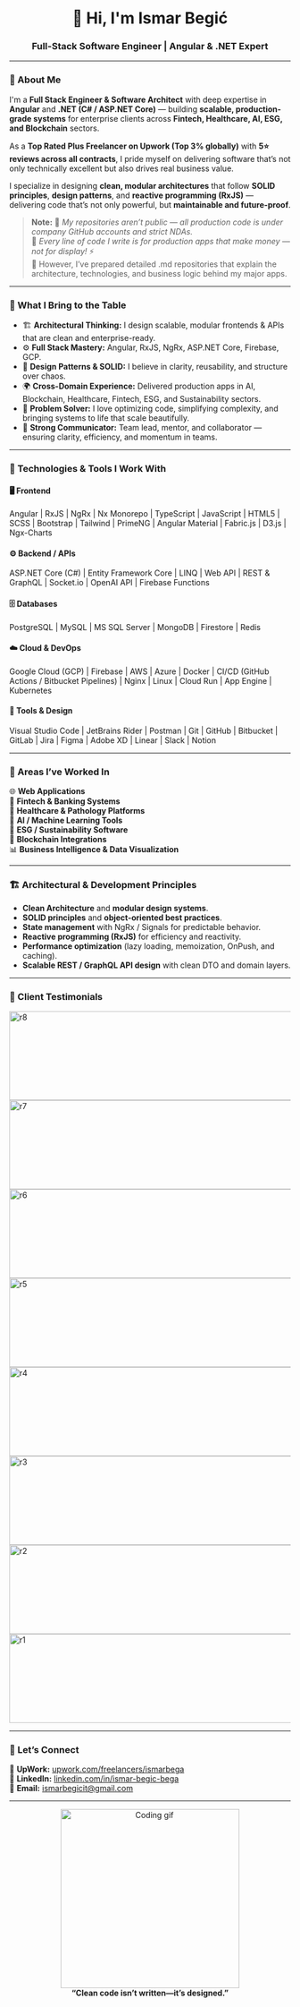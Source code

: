 
<h1 align="center">👋 Hi, I'm Ismar Begić</h1>

<h3 align="center">Full-Stack Software Engineer | Angular & .NET Expert</h3>

---

### 🚀 About Me

I'm a **Full Stack Engineer & Software Architect** with deep expertise in **Angular** and **.NET (C# / ASP.NET Core)** — building **scalable, production-grade systems** for enterprise clients across **Fintech, Healthcare, AI, ESG, and Blockchain** sectors.  

As a **Top Rated Plus Freelancer on Upwork (Top 3% globally)** with **5⭐ reviews across all contracts**, I pride myself on delivering software that’s not only technically excellent but also drives real business value.  

I specialize in designing **clean, modular architectures** that follow **SOLID principles**, **design patterns**, and **reactive programming (RxJS)** — delivering code that’s not only powerful, but **maintainable and future-proof**.

> **Note:** 🚫 *My repositories aren’t public — all production code is under company GitHub accounts and strict NDAs.*  
> 💼 *Every line of code I write is for production apps that make money — not for display!* ⚡   
> 📘 However, I’ve prepared detailed .md repositories that explain the architecture, technologies, and business logic behind my major apps.

---

### 🧠 What I Bring to the Table

- 🏗 **Architectural Thinking:** I design scalable, modular frontends & APIs that are clean and enterprise-ready.  
- ⚙️ **Full Stack Mastery:** Angular, RxJS, NgRx, ASP.NET Core, Firebase, GCP.  
- 🧩 **Design Patterns & SOLID:** I believe in clarity, reusability, and structure over chaos.  
- 🌍 **Cross-Domain Experience:** Delivered production apps in AI, Blockchain, Healthcare, Fintech, ESG, and Sustainability sectors.  
- 🧠 **Problem Solver:** I love optimizing code, simplifying complexity, and bringing systems to life that scale beautifully.  
- 💬 **Strong Communicator:** Team lead, mentor, and collaborator — ensuring clarity, efficiency, and momentum in teams.

---

### 💼 Technologies & Tools I Work With

#### 🖥 Frontend
Angular  |  RxJS  |  NgRx  | Nx Monorepo |  TypeScript  |  JavaScript  |  HTML5  |  SCSS  |  Bootstrap  |  Tailwind  |  PrimeNG  |  Angular Material  |  Fabric.js  |  D3.js  |  Ngx-Charts  

#### ⚙️ Backend / APIs
ASP.NET Core (C#)  |  Entity Framework Core  |  LINQ  |  Web API  |  REST & GraphQL  |  Socket.io  |  OpenAI API  |  Firebase Functions  

#### 🗄 Databases
PostgreSQL  |  MySQL  |  MS SQL Server  |  MongoDB  |  Firestore  |  Redis  

#### ☁️ Cloud & DevOps
Google Cloud (GCP)  |  Firebase  |  AWS  |  Azure  |  Docker  |  CI/CD (GitHub Actions / Bitbucket Pipelines)  |  Nginx  |  Linux  |  Cloud Run  |  App Engine  |  Kubernetes   

#### 🧰 Tools & Design
Visual Studio Code  |  JetBrains Rider  |  Postman  |  Git  |  GitHub  |  Bitbucket  |  GitLab  |  Jira  |  Figma  |  Adobe XD  |  Linear  |  Slack  |  Notion  

---

### 🧩 Areas I’ve Worked In

🌐 **Web Applications**  
🏦 **Fintech & Banking Systems**  
🧬 **Healthcare & Pathology Platforms**  
🤖 **AI / Machine Learning Tools**  
💚 **ESG / Sustainability Software**  
🔗 **Blockchain Integrations**  
📊 **Business Intelligence & Data Visualization**

---

### 🏗 Architectural & Development Principles

- **Clean Architecture** and **modular design systems**.  
- **SOLID principles** and **object-oriented best practices**.  
- **State management** with NgRx / Signals for predictable behavior.  
- **Reactive programming (RxJS)** for efficiency and reactivity.  
- **Performance optimization** (lazy loading, memoization, OnPush, and caching).  
- **Scalable REST / GraphQL API design** with clean DTO and domain layers.  

---

### 💬 Client Testimonials
<img width="764" height="159" alt="r8" src="https://github.com/user-attachments/assets/d8e5a0e3-4408-48f0-b0a9-ea8fc08a335c" />
<img width="764" height="159" alt="r7" src="https://github.com/user-attachments/assets/187cc4a9-9a27-4c08-8f1e-e7ab69fc3040" />
<img width="764" height="159" alt="r6" src="https://github.com/user-attachments/assets/0fef2108-1c9f-4264-96ff-7b6d7a393f4b" />
<img width="764" height="159" alt="r5" src="https://github.com/user-attachments/assets/4cac2b97-0143-42c5-beaa-eecd239bd77b" />
<img width="764" height="159" alt="r4" src="https://github.com/user-attachments/assets/6b869e0d-e95f-41b4-8704-45760b7ea6fe" />
<img width="764" height="159" alt="r3" src="https://github.com/user-attachments/assets/c73cc161-e794-4f6d-aef2-5d9c6283300a" />
<img width="764" height="159" alt="r2" src="https://github.com/user-attachments/assets/6212c5c1-6abe-4cb9-adb4-76e48852e978" />
<img width="764" height="159" alt="r1" src="https://github.com/user-attachments/assets/756e7055-8f01-4d76-9946-1cd4376a8182" />


---

### 💬 Let’s Connect

💼 **UpWork:** [upwork.com/freelancers/ismarbega](https://www.upwork.com/freelancers/~01684cb774e124a36b?viewMode=1)  
🔗 **LinkedIn:** [linkedin.com/in/ismar-begic-bega](https://www.linkedin.com/in/ismar-begic-bega/)  
📧 **Email:** [ismarbegicit@gmail.com](mailto:ismarbegicit@gmail.com)

---

<div align="center">
  <img src="https://media2.giphy.com/media/qgQUggAC3Pfv687qPC/giphy.gif?cid=790b761165b18d9d064bebd20cd55f15895175b4e5e7f22e&rid=giphy.gif&ct=g" width="320px" alt="Coding gif"/>
  <br>
  <strong>“Clean code isn’t written—it’s designed.”</strong>
</div>

